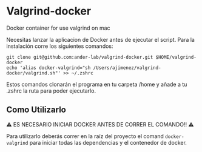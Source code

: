 # Valgrind-docker
Docker container for use valgrind on mac

Necesitas lanzar la aplicacion de Docker antes de ejecutar el script.
Para la instalación corre los siguientes comandos:

~~~
git clone git@github.com:ander-lab/valgrind-docker.git $HOME/valgrind-docker
echo 'alias docker-valgrind="sh /Users/ajimenez/valgrind-docker/valgrind.sh"' >> ~/.zshrc
~~~
Estos comandos clonarán el programa en tu carpeta /home y añade a tu .zshrc la ruta para poder ejecutarlo.

## Como Utilizarlo

:warning: ES NECESARIO INICIAR DOCKER ANTES DE CORRER EL COMANDO!! :warning:

  Para utilizarlo deberás correr en la raíz del proyecto el comand `docker-valgrind` para iniciar todas las dependencias y el contenedor de docker.
  
